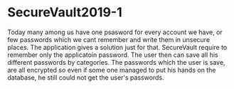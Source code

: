 # SecureVault2019-1

Today many among us have one psasword for every account we have, or few passwords which we cant remember and write them in unsecure places. 
The application gives a solution just for that. 
SecureVault require to remember only the applicatoin password. 
The user then can save all his different passwords by categories. 
The passwords which the user is save, are all encrypted so even if some one managed to put his hands on the database, he still could not get the user's passwords.
